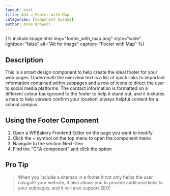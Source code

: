 ```yaml
---
layout: post
title: Add a Footer with Map
categories: [Component Guides]
author: Anna Browell
---
```

{% include image.html img="footer_with_map.png" style="wide" lightbox="false" alt="Alt for image" caption="Footer with Map" %}


## Description

This is a smart design component to help create the ideal footer for your web pages. Underneath the overview text is a list of quick links to important information contained within subpages and a row of icons to direct the user to social media platforms. The contact information is formatted on a different colour background to the footer to help it stand out, and it includes a map to help viewers confirm your location, always helpful content for a school campus.



## Using the Footer Component


1. Open a WPBakery Frontend Editor on the page you want to modify
2. Click the + symbol on the top menu to open the component menu
3. Navigate to the section Next-Gen
4. Find the "CTA component" and click the option


## Pro Tip
> When you include a sitemap in a footer it not only helps the user navigate your website, it also allows you to provide additional links to your subpages, and it will also support SEO!


